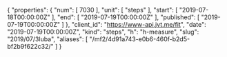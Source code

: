 {
  "properties": {
    "num": [
      7030
    ],
    "unit": [
      "steps"
    ],
    "start": [
      "2019-07-18T00:00:00Z"
    ],
    "end": [
      "2019-07-19T00:00:00Z"
    ],
    "published": [
      "2019-07-19T00:00:00Z"
    ]
  },
  "client_id": "https://www-api.jvt.me/fit",
  "date": "2019-07-19T00:00:00Z",
  "kind": "steps",
  "h": "h-measure",
  "slug": "2019/07/3luba",
  "aliases": [
    "/mf2/4d91a743-e0b6-460f-b2d5-bf2b9f622c32/"
  ]
}
